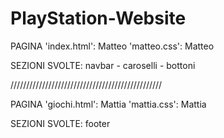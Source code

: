 # PlayStation-Website

PAGINA 'index.html': Matteo
        'matteo.css': Matteo

SEZIONI SVOLTE: navbar - caroselli - bottoni

////////////////////////////////////////////////

PAGINA 'giochi.html': Mattia
        'mattia.css': Mattia

SEZIONI SVOLTE: footer